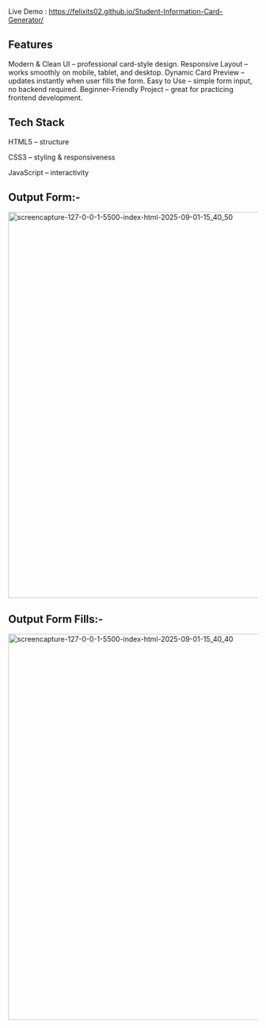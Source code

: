 Live Demo : https://felixits02.github.io/Student-Information-Card-Generator/

<h2>Features</h2>
Modern & Clean UI – professional card-style design.
Responsive Layout – works smoothly on mobile, tablet, and desktop.
Dynamic Card Preview – updates instantly when user fills the form.
Easy to Use – simple form input, no backend required.
Beginner-Friendly Project – great for practicing frontend development.

<h2>Tech Stack</h2>
HTML5 – structure

CSS3 – styling & responsiveness

JavaScript  – interactivity

<h2>Output Form:-</h2>
<img width="1366" height="779" alt="screencapture-127-0-0-1-5500-index-html-2025-09-01-15_40_50" src="https://github.com/user-attachments/assets/93f12258-0ee5-4251-ba45-96d9f41d608b" />

<h2>Output Form Fills:-</h2>
<img width="1366" height="779" alt="screencapture-127-0-0-1-5500-index-html-2025-09-01-15_40_40" src="https://github.com/user-attachments/assets/4ac75ca7-98c7-470e-a897-04b299ce7dd2" />

